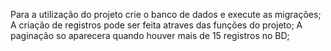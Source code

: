 Para a utilização do projeto crie o banco de dados e execute as migrações;
A criação de registros pode ser feita atraves das funções do projeto;
A paginação so aparecera quando houver mais de 15 registros no BD;